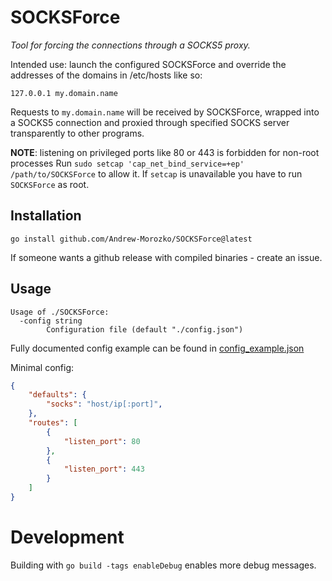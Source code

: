 # SOCKSForce
*Tool for forcing the connections through a SOCKS5 proxy.*

Intended use: launch the configured SOCKSForce and override the addresses
of the domains in /etc/hosts like so:
```
127.0.0.1 my.domain.name
```

Requests to `my.domain.name` will be received by SOCKSForce, wrapped into a SOCKS5
connection and proxied through specified SOCKS server transparently to other programs.

**NOTE**: listening on privileged ports like 80 or 443 is forbidden for non-root processes
Run `sudo setcap 'cap_net_bind_service=+ep' /path/to/SOCKSForce` to allow it.
If `setcap` is unavailable you have to run `SOCKSForce` as root.

## Installation

`go install github.com/Andrew-Morozko/SOCKSForce@latest`

If someone wants a github release with compiled binaries - create an issue.

## Usage
```
Usage of ./SOCKSForce:
  -config string
        Configuration file (default "./config.json")
```

Fully documented config example can be found in [config_example.json](https://github.com/Andrew-Morozko/SOCKSForce/config_example.json)

Minimal config:
```json
{
    "defaults": {
        "socks": "host/ip[:port]",
    },
    "routes": [
        {
            "listen_port": 80
        },
        {
            "listen_port": 443
        }
    ]
}
```

# Development

Building with `go build -tags enableDebug` enables more debug messages.